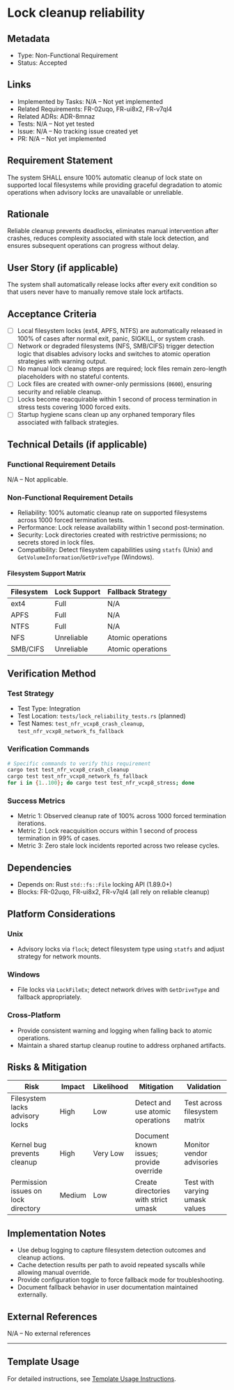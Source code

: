 # Lock cleanup reliability

## Metadata

- Type: Non-Functional Requirement
- Status: Accepted
  <!-- Proposed: Under discussion | Accepted: Approved for implementation | Implemented: Code complete | Verified: Tests passing | Deprecated: No longer applicable -->

## Links

- Implemented by Tasks: N/A – Not yet implemented
- Related Requirements: FR-02uqo, FR-ui8x2, FR-v7ql4
- Related ADRs: ADR-8mnaz
- Tests: N/A – Not yet tested
- Issue: N/A – No tracking issue created yet
- PR: N/A – Not yet implemented

## Requirement Statement

The system SHALL ensure 100% automatic cleanup of lock state on supported local filesystems while providing graceful degradation to atomic operations when advisory locks are unavailable or unreliable.

## Rationale

Reliable cleanup prevents deadlocks, eliminates manual intervention after crashes, reduces complexity associated with stale lock detection, and ensures subsequent operations can progress without delay.

## User Story (if applicable)

The system shall automatically release locks after every exit condition so that users never have to manually remove stale lock artifacts.

## Acceptance Criteria

- [ ] Local filesystem locks (ext4, APFS, NTFS) are automatically released in 100% of cases after normal exit, panic, SIGKILL, or system crash.
- [ ] Network or degraded filesystems (NFS, SMB/CIFS) trigger detection logic that disables advisory locks and switches to atomic operation strategies with warning output.
- [ ] No manual lock cleanup steps are required; lock files remain zero-length placeholders with no stateful contents.
- [ ] Lock files are created with owner-only permissions (`0600`), ensuring security and reliable cleanup.
- [ ] Locks become reacquirable within 1 second of process termination in stress tests covering 1000 forced exits.
- [ ] Startup hygiene scans clean up any orphaned temporary files associated with fallback strategies.

## Technical Details (if applicable)

### Functional Requirement Details

N/A – Not applicable.

### Non-Functional Requirement Details

- Reliability: 100% automatic cleanup rate on supported filesystems across 1000 forced termination tests.
- Performance: Lock release availability within 1 second post-termination.
- Security: Lock directories created with restrictive permissions; no secrets stored in lock files.
- Compatibility: Detect filesystem capabilities using `statfs` (Unix) and `GetVolumeInformation`/`GetDriveType` (Windows).

#### Filesystem Support Matrix

| Filesystem | Lock Support | Fallback Strategy |
| ---------- | ------------ | ----------------- |
| ext4       | Full         | N/A               |
| APFS       | Full         | N/A               |
| NTFS       | Full         | N/A               |
| NFS        | Unreliable   | Atomic operations |
| SMB/CIFS   | Unreliable   | Atomic operations |

## Verification Method

### Test Strategy

- Test Type: Integration
- Test Location: `tests/lock_reliability_tests.rs` (planned)
- Test Names: `test_nfr_vcxp8_crash_cleanup`, `test_nfr_vcxp8_network_fs_fallback`

### Verification Commands

```bash
# Specific commands to verify this requirement
cargo test test_nfr_vcxp8_crash_cleanup
cargo test test_nfr_vcxp8_network_fs_fallback
for i in {1..100}; do cargo test test_nfr_vcxp8_stress; done
```

### Success Metrics

- Metric 1: Observed cleanup rate of 100% across 1000 forced termination iterations.
- Metric 2: Lock reacquisition occurs within 1 second of process termination in 99% of cases.
- Metric 3: Zero stale lock incidents reported across two release cycles.

## Dependencies

- Depends on: Rust `std::fs::File` locking API (1.89.0+)
- Blocks: FR-02uqo, FR-ui8x2, FR-v7ql4 (all rely on reliable cleanup)

## Platform Considerations

### Unix

- Advisory locks via `flock`; detect filesystem type using `statfs` and adjust strategy for network mounts.

### Windows

- File locks via `LockFileEx`; detect network drives with `GetDriveType` and fallback appropriately.

### Cross-Platform

- Provide consistent warning and logging when falling back to atomic operations.
- Maintain a shared startup cleanup routine to address orphaned artifacts.

## Risks & Mitigation

| Risk                                | Impact | Likelihood | Mitigation                              | Validation                     |
| ----------------------------------- | ------ | ---------- | --------------------------------------- | ------------------------------ |
| Filesystem lacks advisory locks     | High   | Low        | Detect and use atomic operations        | Test across filesystem matrix  |
| Kernel bug prevents cleanup         | High   | Very Low   | Document known issues; provide override | Monitor vendor advisories      |
| Permission issues on lock directory | Medium | Low        | Create directories with strict umask    | Test with varying umask values |

## Implementation Notes

- Use debug logging to capture filesystem detection outcomes and cleanup actions.
- Cache detection results per path to avoid repeated syscalls while allowing manual override.
- Provide configuration toggle to force fallback mode for troubleshooting.
- Document fallback behavior in user documentation maintained externally.

## External References

N/A – No external references

---

## Template Usage

For detailed instructions, see [Template Usage Instructions](../templates/README.md#individual-requirement-template-requirementsmd).
